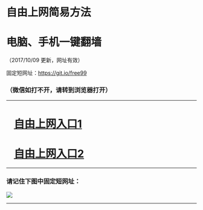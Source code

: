 ﻿# 自由上网简易方法

# 电脑、手机一键翻墙

（2017/10/09 更新，网址有效）

固定短网址：https://git.io/free99

### （微信如打不开，请转到浏览器打开）


***





# &nbsp;&nbsp; <a href="http://ft2797619242.fwq-tz-1001.info/fwqtz01.html?t=100900121083 " target="_blank">自由上网入口1</a>
# &nbsp;&nbsp; <a href="http://ft3102620603.fwq-tz-1002.info/fwqtz02.html?t=100900123807 " target="_blank">自由上网入口2</a>
***

### 请记住下图中固定短网址：

<img src="https://s3-us-west-2.amazonaws.com/fwq-1001/yjfq-20170905okok.png" /> 


***

